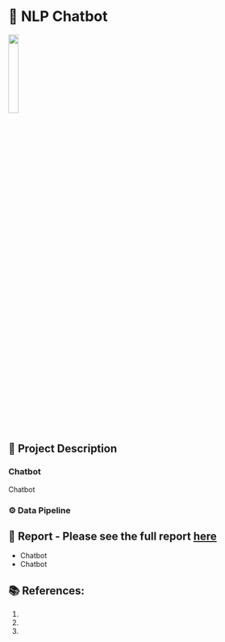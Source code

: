 # 🤖 NLP Chatbot
<img src="https://github.com/rita-s/nlp-chatbot/blob/master/images/bot.jpeg" width="20%">

## 📝 Project Description
### Chatbot
Chatbot

### ⚙️ Data Pipeline

## 💼 Report - Please see the full report <a href="https://github.com/rita-s/" target="_blank">here</a>

* Chatbot
* Chatbot


## 📚 References:
1. 
2. 
3. 
